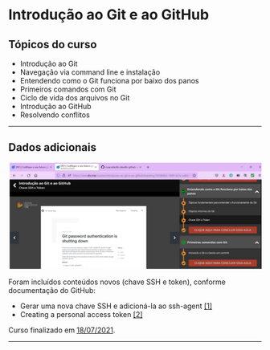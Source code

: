# Introdução ao Git e ao GitHub

## Tópicos do curso  

* Introdução ao Git  
* Navegação via command line e instalação  
* Entendendo como o Git funciona por baixo dos panos  
* Primeiros comandos com Git  
* Ciclo de vida dos arquivos no Git  
* Introdução ao GitHub  
* Resolvendo conflitos

---
## Dados adicionais  

<p align="left"><img src="https://github.com/rosacarla/DIO-cloud-data-engineer/blob/main/003%20introducao-git-github/github-ssh-token.jpg"></p>

Foram incluídos conteúdos novos (chave SSH e token), conforme documentação do GitHub:
- Gerar uma nova chave SSH e adicioná-la ao ssh-agent [[1]](https://docs.github.com/pt/enterprise-server@3.4/authentication/connecting-to-github-with-ssh/generating-a-new-ssh-key-and-adding-it-to-the-ssh-agent)
- Creating a personal access token [[2]](https://docs.github.com/en/authentication/keeping-your-account-and-data-secure/creating-a-personal-access-token?ref=hackernoon.com)  

Curso finalizado em [18/07/2021](https://github.com/rosacarla/DIO-cloud-data-engineer/blob/main/026%20certificados-cognizant/003%20Introducao-Git-GitHub-8AB5C0DC.pdf). </br>  

---
